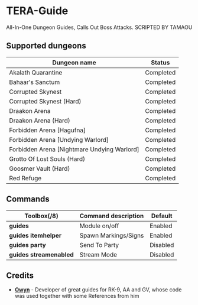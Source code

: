 
TERA-Guide
======

All-In-One Dungeon Guides, Calls Out Boss Attacks. SCRIPTED BY TAMAOU

## Supported dungeons
Dungeon name | Status
--- | ---
Akalath Quarantine	|	Completed
Bahaar's Sanctum	|	Completed
Corrupted Skynest | Completed
Corrupted Skynest (Hard) | Completed
Draakon Arena | Completed
Draakon Arena (Hard) | Completed
Forbidden Arena [Hagufna] | Completed
Forbidden Arena [Undying Warlord] | Completed
Forbidden Arena [Nightmare Undying Warlord]| Completed
Grotto Of Lost Souls (Hard)	|	Completed
Goosmer Vault (Hard)	|	Completed
Red Refuge	|	Completed

## Commands
Toolbox(/8) | Command description | Default
--- | --- | ---
**guides** | Module on/off	|	Enabled
**guides itemhelper**	|	Spawn Markings/Signs	|	Enabled
**guides party**	|	Send To Party	|	Disabled
**guides streamenabled**	|	Stream Mode	|	Disabled

## Credits
- **[Owyn](https://github.com/Owyn)** - Developer of great guides for RK-9, AA and GV, whose code was used together with some References from him

